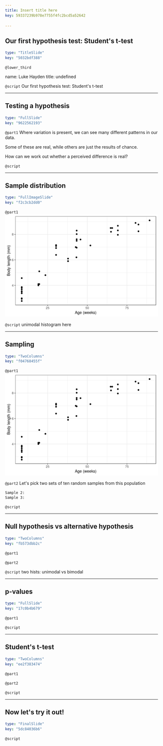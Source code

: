 ```yaml
---
title: Insert title here
key: 59337239b978e7755f4fc2bcd5a52642

---
```

## Our first hypothesis test: Student's t-test

```yaml
type: "TitleSlide"
key: "5032bdf388"
```

`@lower_third`

name: Luke Hayden
title: undefined


`@script`
Our first hypothesis test: Student's t-test


---
## Testing a hypothesis

```yaml
type: "FullSlide"
key: "9622562193"
```

`@part1`
Where variation is present, we can see many different patterns in our data. 

Some of these are real, while others are just the results of chance. 

How can we work out whether a perceived difference is real?


`@script`



---
## Sample distribution

```yaml
type: "FullImageSlide"
key: "f2c3cb2dd0"
```

`@part1`
![](https://raw.githubusercontent.com/luke-hayden/nstringfull/master/oldplots/age-len.png)


`@script`
unimodal histogram here


---
## Sampling

```yaml
type: "TwoColumns"
key: "f04768455f"
```

`@part1`
![](https://raw.githubusercontent.com/luke-hayden/nstringfull/master/oldplots/age-len.png)


`@part2`
Let's pick two sets of ten random samples from this population

```Sample 1: 
Sample 2: 
Sample 3: 
```


`@script`



---
## Null hypothesis vs alternative hypothesis

```yaml
type: "TwoColumns"
key: "fb573dbb2c"
```

`@part1`



`@part2`



`@script`
two hists: unimodal vs bimodal


---
## p-values

```yaml
type: "FullSlide"
key: "17c0b4b679"
```

`@part1`



`@script`



---
## Student's t-test

```yaml
type: "TwoColumns"
key: "ee2f383474"
```

`@part1`



`@part2`



`@script`



---
## Now let's try it out!

```yaml
type: "FinalSlide"
key: "5dc84036b6"
```

`@script`


